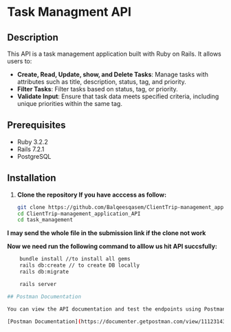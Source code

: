 # Task Managment API

## Description

This API is a task management application built with Ruby on Rails. It allows users to:

- **Create, Read, Update, show, and Delete Tasks**: Manage tasks with attributes such as title, description, status, tag, and priority.
- **Filter Tasks**: Filter tasks based on status, tag, or priority.
- **Validate Input**: Ensure that task data meets specified criteria, including unique priorities within the same tag.


## Prerequisites

- Ruby 3.2.2
- Rails 7.2.1
- PostgreSQL 

## Installation

1. **Clone the repository If you have acccess as follow:**

   ```bash
   git clone https://github.com/Balqeesqasem/ClientTrip-management_application_API.git
   cd ClientTrip-management_application_API
   cd task_management


 **I may send the whole file in the submission link if the clone not work**



 **Now we need run the following command to alllow us hit API succsfully:**

```bash
    bundle install //to install all gems
    rails db:create // to create DB locally
    rails db:migrate

    rails server

## Postman Documentation

You can view the API documentation and test the endpoints using Postman at the following URL:

[Postman Documentation](https://documenter.getpostman.com/view/11123143/2sAXjF7Zow)

